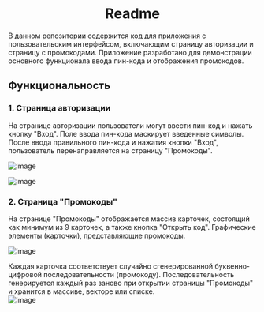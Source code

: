 <h1 align="center">Readme</h1> 

В данном репозитории содержится код для приложения с пользовательским интерфейсом, включающим страницу авторизации и страницу с промокодами. Приложение разработано для демонстрации основного функционала ввода пин-кода и отображения промокодов.


<h2>Функциональность</h2> 

<h3>1. Страница авторизации</h3> 
На странице авторизации пользователи могут ввести пин-код и нажать кнопку "Вход". Поле ввода пин-кода маскирует введенные символы. После ввода правильного пин-кода и нажатия кнопки "Вход", пользователь перенаправляется на страницу "Промокоды".

![image](https://github.com/Exxellent/201-351_Rahmatullaev/assets/71991266/9302dc35-b317-480f-b764-ebcb564504f9)

![image](https://github.com/Exxellent/201-351_Rahmatullaev/assets/71991266/f0eca3db-1ae1-417e-a1a8-82f6c8f16576)



<h3>2. Страница "Промокоды"</h3> 
На странице "Промокоды" отображается массив карточек, состоящий как минимум из 9 карточек, а также кнопка "Открыть код". Графические элементы (карточки), представляющие промокоды.

![image](https://github.com/Exxellent/201-351_Rahmatullaev/assets/71991266/dd901344-d7b4-4f47-9113-736ead7f849d)

Каждая карточка соответствует случайно сгенерированной буквенно-цифровой последовательности (промокоду). Последовательность генерируется каждый раз заново при открытии страницы "Промокоды" и хранится в массиве, векторе или списке.  
![image](https://github.com/Exxellent/201-351_Rahmatullaev/assets/71991266/ad7a9685-389f-4c4a-9b92-072e5fe189e3)

